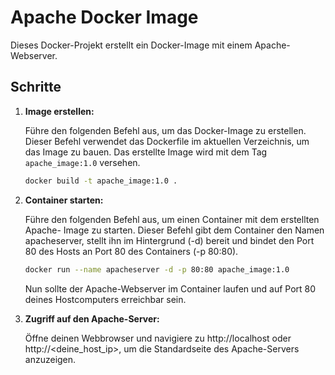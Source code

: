 # Apache Docker Image

Dieses Docker-Projekt erstellt ein Docker-Image mit einem Apache-Webserver.

## Schritte

1. **Image erstellen:**

   Führe den folgenden Befehl aus, um das Docker-Image zu erstellen. Dieser Befehl verwendet das Dockerfile im aktuellen Verzeichnis, um das Image zu bauen. Das erstellte Image wird mit dem Tag `apache_image:1.0` versehen.

   ```bash
   docker build -t apache_image:1.0 .
2. **Container starten:**
   
   Führe den folgenden Befehl aus, um einen Container mit dem erstellten Apache-  Image zu starten. Dieser Befehl gibt dem Container den Namen apacheserver,        stellt ihn im Hintergrund (-d) bereit und bindet den Port 80 des Hosts an Port    80 des Containers (-p 80:80).

   ```bash
   docker run --name apacheserver -d -p 80:80 apache_image:1.0
   ```
   
   Nun sollte der Apache-Webserver im Container laufen und auf Port 80 deines Hostcomputers erreichbar sein.
3. **Zugriff auf den Apache-Server:**

   Öffne deinen Webbrowser und navigiere zu http://localhost oder http://<deine_host_ip>, um die Standardseite des Apache-Servers anzuzeigen.
